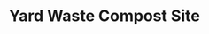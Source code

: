 ---
title: "Yard Waste Compost Site"
url: /owen-sound/yard-waste-compost-site/
shop: Garten-Center
---